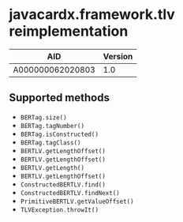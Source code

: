 # javacardx.framework.tlv reimplementation

| AID              | Version |
| ---------------- | ------- |
| A000000062020803 |     1.0 |

## Supported methods

 * `BERTag.size()`
 * `BERTag.tagNumber()`
 * `BERTag.isConstructed()`
 * `BERTag.tagClass()`
 * `BERTLV.getLengthOffset()`
 * `BERTLV.getLengthOffset()`
 * `BERTLV.getLength()`
 * `BERTLV.getLengthOffset()`
 * `ConstructedBERTLV.find()`
 * `ConstructedBERTLV.findNext()`
 * `PrimitiveBERTLV.getValueOffset()`
 * `TLVException.throwIt()`

